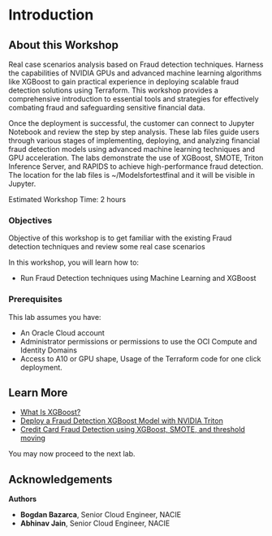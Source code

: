 # Introduction

## About this Workshop

Real case scenarios analysis based on Fraud detection techniques. Harness the capabilities of NVIDIA GPUs and advanced machine learning algorithms like XGBoost to gain practical experience in deploying scalable fraud detection solutions using Terraform. This workshop provides a comprehensive introduction to essential tools and strategies for effectively combating fraud and safeguarding sensitive financial data.

Once the deployment is successful, the customer can connect to Jupyter Notebook and review the step by step analysis. These lab files guide users through various stages of implementing, deploying, and analyzing financial fraud detection models using advanced machine learning techniques and GPU acceleration. The labs demonstrate the use of XGBoost, SMOTE, Triton Inference Server, and RAPIDS to achieve high-performance fraud detection.
The location for the lab files is ~/Modelsfortestfinal and it will be visible in Jupyter.

Estimated Workshop Time: 2 hours

### Objectives

Objective of this workshop is to get familiar with the existing Fraud detection techniques and review some real case scenarios

In this workshop, you will learn how to:

* Run Fraud Detection techniques using Machine Learning and XGBoost

### Prerequisites

This lab assumes you have:

* An Oracle Cloud account
* Administrator permissions or permissions to use the OCI Compute and Identity Domains
* Access to A10 or GPU shape, Usage of the Terraform code for one click deployment.

## Learn More

* [What Is XGBoost?](https://xgboost.readthedocs.io/)
* [Deploy a Fraud Detection XGBoost Model with NVIDIA Triton](https://www.nvidia.com/en-us/launchpad/data-science/deploy-a-fraud-detection-xgboost-model-using-triton/)
* [Credit Card Fraud Detection using XGBoost, SMOTE, and threshold moving](https://domino.ai/blog/credit-card-fraud-detection-using-xgboost-smote-and-threshold-moving)

You may now proceed to the next lab.

## Acknowledgements

**Authors**

* **Bogdan Bazarca**, Senior Cloud Engineer, NACIE
* **Abhinav Jain**, Senior Cloud Engineer, NACIE